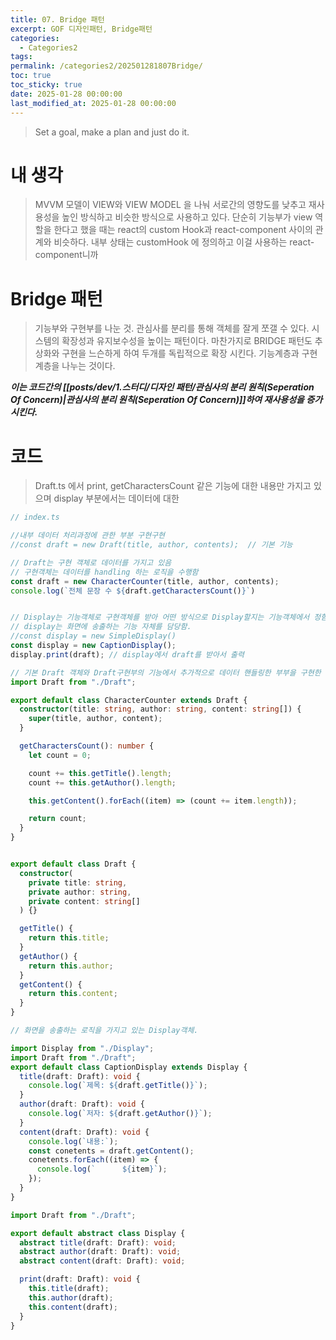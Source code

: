 ```yaml
---
title: 07. Bridge 패턴
excerpt: GOF 디자인패턴, Bridge패턴
categories:
  - Categories2
tags: 
permalink: /categories2/202501281807Bridge/
toc: true
toc_sticky: true
date: 2025-01-28 00:00:00
last_modified_at: 2025-01-28 00:00:00
---
```

> Set a goal, make a plan and just do it.

# 내 생각
> MVVM 모델이 VIEW와 VIEW MODEL 을 나눠 서로간의 영향도를 낮추고 재사용성을 높인 방식하고 비슷한 방식으로 사용하고 있다. 단순히 기능부가 view 역할을 한다고 했을 때는 react의 custom Hook과 react-component 사이의 관계와 비슷하다. 내부 상태는 customHook 에 정의하고 이걸 사용하는 react-component니까

# Bridge 패턴
> 기능부와 구현부를 나눈 것. 관심사를 분리를 통해 객체를 잘게 쪼갤 수 있다.
> 시스템의 확장성과 유지보수성을 높이는 패턴이다.
> 마찬가지로 BRIDGE 패턴도 추상화와 구현을 느슨하게 하여 두개를 독립적으로 확장 시킨다. 기능계층과 구현계층을 나누는 것이다.

***이는 코드간의 [[posts/dev/1.스터디/디자인 패턴/관심사의 분리 원칙(Seperation Of Concern)|관심사의 분리 원칙(Seperation Of Concern)]]하여 재사용성을 증가시킨다.***




# 코드
> Draft.ts 에서 print, getCharactersCount 같은 기능에 대한 내용만 가지고 있으며
> display 부분에서는 데이터에 대한  


```ts
// index.ts

//내부 데이터 처리과정에 관한 부분 구현구현
//const draft = new Draft(title, author, contents);  // 기본 기능

// Draft는 구현 객체로 데이터를 가지고 있음
// 구현객체는 데이터를 handling 하는 로직을 수행함
const draft = new CharacterCounter(title, author, contents);
console.log(`전체 문장 수 ${draft.getCharactersCount()}`)


// Display는 기능객체로 구현객체를 받아 어떤 방식으로 Display할지는 기능객체에서 정함.
// display는 화면에 송출하는 기능 자체를 담당함.
//const display = new SimpleDisplay()
const display = new CaptionDisplay();
display.print(draft); // display에서 draft를 받아서 출력
```

```ts
// 기본 Draft 객체와 Draft구현부의 기능에서 추가적으로 데이터 핸들링한 부부을 구현한 getCharacterCount객체
import Draft from "./Draft";

export default class CharacterCounter extends Draft {
  constructor(title: string, author: string, content: string[]) {
    super(title, author, content);
  }

  getCharactersCount(): number {
    let count = 0;

    count += this.getTitle().length;
    count += this.getAuthor().length;

    this.getContent().forEach((item) => (count += item.length));

    return count;
  }
}


export default class Draft {
  constructor(
    private title: string,
    private author: string,
    private content: string[]
  ) {}

  getTitle() {
    return this.title;
  }
  getAuthor() {
    return this.author;
  }
  getContent() {
    return this.content;
  }
}
```


```ts
// 화면을 송출하는 로직을 가지고 있는 Display객체. 

import Display from "./Display";
import Draft from "./Draft";
export default class CaptionDisplay extends Display {
  title(draft: Draft): void {
    console.log(`제목: ${draft.getTitle()}`);
  }
  author(draft: Draft): void {
    console.log(`저자: ${draft.getAuthor()}`);
  }
  content(draft: Draft): void {
    console.log(`내용:`);
    const conetents = draft.getContent();
    conetents.forEach((item) => {
      console.log(`      ${item}`);
    });
  }
}

import Draft from "./Draft";

export default abstract class Display {
  abstract title(draft: Draft): void;
  abstract author(draft: Draft): void;
  abstract content(draft: Draft): void;

  print(draft: Draft): void {
    this.title(draft);
    this.author(draft);
    this.content(draft);
  }
}


```
